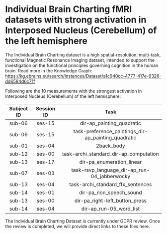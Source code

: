 # Individual Brain Charting fMRI datasets with strong activation in Interposed Nucleus (Cerebellum) of the left hemisphere

The Individual Brain Charting dataset is a high spatial-resolution, multi-task, functional Magnetic Resonance Imaging dataset, intended to support the investigation on the functional principles governing cognition in the human brain.
Read more in the Knowledge Graph: https://kg.ebrains.eu/search/instances/Dataset/a1c940cc-4777-417e-9326-dd6584d6c71f

Following are the 10 measurements with the strongest activation in Interposed Nucleus (Cerebellum) of the left hemisphere:

| Subject ID | Session ID | Task |
| :-: | :-: | :-: |
| sub-06 | ses-15 | dir-ap_painting_quadratic|
| sub-06 | ses-15 | task-preference_paintings_dir-ap_painting_quadratic|
| sub-01 | ses-04 | 2back_body|
| sub-12 | ses-00 | task-archi_standard_dir-ap_computation|
| sub-13 | ses-17 | dir-pa_enumeration_linear|
| sub-07 | ses-03 | task-rsvp_language_dir-ap_run-04_jabberwocky|
| sub-13 | ses-04 | task-archi_standard_ffx_sentences|
| sub-14 | ses-01 | dir-pa_non_speech_sound|
| sub-13 | ses-00 | dir-pa_right-left_button_press|
| sub-14 | ses-04 | dir-ap_run-05_word_list|


The Individual Brain Charting Dataset is currently under GDPR review. Once the review is completed, we will provide direct links to these files here.